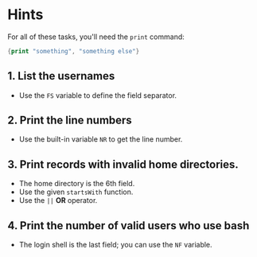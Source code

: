 # Hints

For all of these tasks, you'll need the `print` command:
```awk
{print "something", "something else"}
```

## 1. List the usernames

* Use the `FS` variable to define the field separator.

## 2. Print the line numbers

* Use the built-in variable `NR` to get the line number.

## 3. Print records with invalid home directories.

* The home directory is the 6th field.
* Use the given `startsWith` function.
* Use the `||` **OR** operator.

## 4. Print the number of valid users who use bash

* The login shell is the last field; you can use the `NF` variable.
